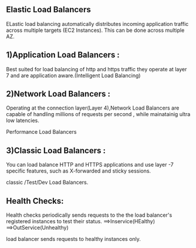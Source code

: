 Elastic Load Balancers
---------------------------------------------------------------------------
ELastic load balancing automatically distributes incoming application traffic across multiple targets (EC2 Instances). This can be done across multiple AZ.


1)Application Load Balancers :
---------------------------------------------------------------------
 Best suited for load balancing of http and https traffic they operate at layer 7 and are application aware.(Intelligent Load Balancing)

2)Network Load Balancers :
-----------------------------------------------------------------------
Operating at the connection layer(Layer 4),Network Load Balancers are capable of handling millions of requests per second , while mainatainig ultra low latencies.

Performance Load Balancers

3)Classic Load Balancers :
------------------------------------------------------------------------
You can load balance HTTP and HTTPS applications and use layer -7 specific features, such as X-forwarded and sticky sessions.

classic /Test/Dev Load Balancers.


Health Checks:
-------------------------------------------------------------------------
Health checks periodically sends requests to the the load balancer's registered instances to test their status.
==>Inservice(HEalthy)
==>OutService(Unhealthy)

load balancer sends requests to healthy instances only.






